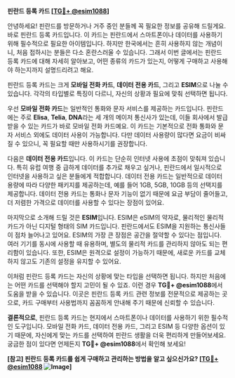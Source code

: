 **핀란드 등록 카드 [[TG💪+ @esim1088](https://t.me/s/esim1088)]**

안녕하세요! 핀란드를 방문하거나 거주 중인 분들께 꼭 필요한 정보를 공유해 드릴게요. 바로 핀란드 등록 카드입니다. 이 카드는 핀란드에서 스마트폰이나 데이터를 사용하기 위해 필수적으로 필요한 아이템입니다. 하지만 한국에서는 흔히 사용하지 않는 개념이니, 처음 접하시는 분들은 다소 혼란스러울 수 있습니다. 그래서 이번 글에서는 핀란드 등록 카드에 대해 자세히 알아보고, 어떤 종류의 카드가 있는지, 어떻게 구매하고 사용해야 하는지까지 설명드리려고 해요.

핀란드 등록 카드는 크게 **모바일 전화 카드**, **데이터 전용 카드**, 그리고 **ESIM**으로 나눌 수 있습니다. 각각의 타입별로 특징이 다르니, 자신의 상황과 필요에 맞춰 선택하면 됩니다.

우선 **모바일 전화 카드**는 일반적인 통화와 문자 서비스를 제공하는 카드입니다. 핀란드에는 주로 **Elisa**, **Telia**, **DNA**라는 세 개의 메이저 통신사가 있는데, 이들 회사에서 발급받을 수 있는 카드가 바로 모바일 전화 카드예요. 이 카드는 기본적으로 전화 통화와 문자 서비스 외에도 데이터 사용이 가능합니다. 다만 데이터 사용량이 많다면 요금이 비싸질 수 있으니, 꼭 필요할 때만 사용하시기를 권장합니다.

다음은 **데이터 전용 카드**입니다. 이 카드는 단순히 인터넷 사용에 초점이 맞춰져 있습니다. 특히 유럽 여행 중 급하게 데이터를 추가로 채우고 싶거나, 핀란드에서 일시적으로 인터넷을 사용하고 싶은 분들에게 적합합니다. 데이터 전용 카드는 일반적으로 데이터 용량에 따라 다양한 패키지를 제공하는데, 예를 들어 1GB, 5GB, 10GB 등의 선택지를 제공합니다. 데이터 전용 카드는 통화나 문자 기능이 없기 때문에 요금 부담이 줄어들고, 더 저렴한 가격으로 데이터를 사용할 수 있다는 장점이 있어요.

마지막으로 소개해 드릴 것은 **ESIM**입니다. ESIM은 eSIM의 약자로, 물리적인 물리적 카드가 아닌 디지털 형태의 SIM 카드입니다. 핀란드에서도 ESIM을 지원하는 통신사들이 점차 늘어나고 있어요. ESIM의 가장 큰 장점은 공간을 절약할 수 있다는 점입니다. 여러 기기를 동시에 사용할 때 유용하며, 별도의 물리적 카드를 관리하지 않아도 되는 편리함이 있습니다. 또한, ESIM은 원격으로 설정이 가능하기 때문에, 새로운 카드를 교체하지 않고도 기존의 설정을 유지할 수 있어요.

이처럼 핀란드 등록 카드는 자신의 상황에 맞는 타입을 선택하면 됩니다. 하지만 처음에는 어떤 카드를 선택해야 할지 고민이 될 수 있죠. 이런 경우 **TG💪+ @esim1088**에서 도움을 받을 수 있습니다. 이곳은 핀란드 등록 카드 관련 정보를 전문적으로 제공하는 곳으로, 카드 구매부터 사용법까지 꼼꼼하게 안내해 주기 때문에 신뢰할 수 있습니다.

**결론적으로**, 핀란드 등록 카드는 현지에서 스마트폰이나 데이터를 사용하기 위한 필수적인 도구입니다. 모바일 전화 카드, 데이터 전용 카드, 그리고 ESIM 등 다양한 옵션이 있기 때문에, 자신에게 맞는 카드를 선택하여 핀란드 생활을 더욱 편리하게 만들어보세요. 궁금한 점이 있다면 언제든지 **TG💪+ @esim1088**에서 확인해 보세요!

**[참고] 핀란드 등록 카드를 쉽게 구매하고 관리하는 방법을 알고 싶으신가요? [[TG💪+ @esim1088](https://t.me/s/esim1088) ![Image](https://i.postimg.cc/Y0z9fWf4/image.png)]**